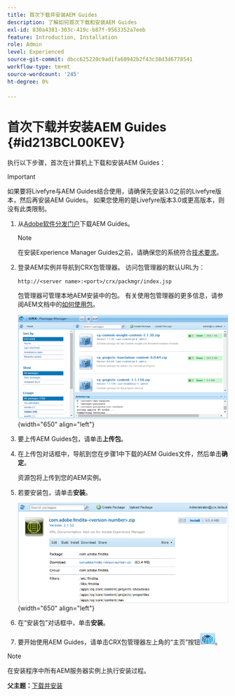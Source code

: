 ```yaml
---
title: 首次下载并安装AEM Guides
description: 了解如何首次下载和安装AEM Guides
exl-id: 830a4381-303c-419c-b87f-9563352a7eeb
feature: Introduction, Installation
role: Admin
level: Experienced
source-git-commit: dbcc625220c9ad1fa60942b2f43c38d3d6778541
workflow-type: tm+mt
source-wordcount: '245'
ht-degree: 0%

---
```


# 首次下载并安装AEM Guides {#id213BCL00KEV}

执行以下步骤，首次在计算机上下载和安装AEM Guides：

>[!IMPORTANT]
>
> 如果要将Livefyre与AEM Guides结合使用，请确保先安装3.0之前的Livefyre版本，然后再安装AEM Guides。 如果您使用的是Livefyre版本3.0或更高版本，则没有此类限制。

1. 从[Adobe软件分发门户](https://experience.adobe.com/#/downloads/content/software-distribution/en/aem.html)下载AEM Guides。

   >[!NOTE]
   >
   >在安装Experience Manager Guides之前，请确保您的系统符合[技术要求](../install-guide/download-install-technical-requirements.md)。

1. 登录AEM实例并导航到CRX包管理器。 访问包管理器的默认URL为：

   ```http
   http://<server name>:<port>/crx/packmgr/index.jsp
   ```

   包管理器可管理本地AEM安装中的包。 有关使用包管理器的更多信息，请参阅AEM文档中的[如何使用包](https://helpx.adobe.com/experience-manager/6-5/sites/administering/using/package-manager.html)。

   ![](assets/package-manager.png){width="650" align="left"}

1. 要上传AEM Guides包，请单击&#x200B;**上传包**。

1. 在上传包对话框中，导航到您在步骤1中下载的AEM Guides文件，然后单击&#x200B;**确定**。

   资源包将上传到您的AEM实例。

1. 若要安装包，请单击&#x200B;**安装**。

   ![](assets/install-package.png){width="650" align="left"}

1. 在“安装包”对话框中，单击&#x200B;**安装**。

1. 要开始使用AEM Guides，请单击CRX包管理器左上角的“主页”按钮![](assets/home-button.png)。


>[!NOTE]
>
> 在安装程序中所有AEM服务器实例上执行安装过程。

**父主题：**&#x200B;[&#x200B;下载并安装](download-install.md)
